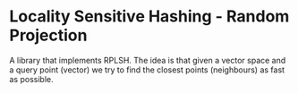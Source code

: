 # Locality Sensitive Hashing - Random Projection #

A library that implements RPLSH. The idea is that given a vector space and a query point (vector) we try to find the closest points (neighbours) as fast as possible.


